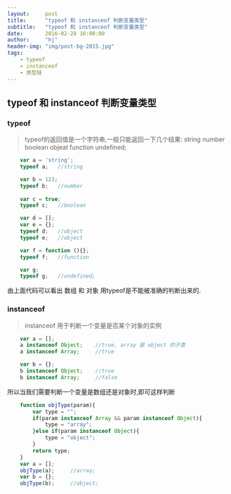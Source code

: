```yaml
---
layout:     post
title:      "typeof 和 instanceof 判断变量类型"
subtitle:   "typeof 和 instanceof 判断变量类型"
date:       2016-02-28 16:00:00
author:     "hj"
header-img: "img/post-bg-2015.jpg"
tags:
    - typeof
    - instanceof
    - 原型链
---
```


## typeof 和 instanceof 判断变量类型

### typeof

> typeof的返回值是一个字符串,一般只能返回一下几个结果: string number boolean objeat function undefined;

```javascript
    var a = 'string';
    typeof a;   //string

    var b = 123;
    typeof b;   //number
    
    var c = true;
    typeof c;   //boolean

    var d = [];
    var e = {};
    typeof d;   //object
    typeof e;   //object

    var f = function (){};
    typeof f;   //function

    var g;
    typeof g;   //undefined;
```

由上面代码可以看出 数组 和 对象 用typeof是不能被准确的判断出来的.

### instanceof 

> instanceof 用于判断一个变量是否某个对象的实例

```javascript
    var a = [];
    a instanceof Object;    //true, array 是 object 的子类
    a instanceof Array;     //true

    var b = {};
    b instanceof Object;    //true
    b instanceof Array;     //false
```

所以当我们需要判断一个变量是数组还是对象时,即可这样判断

```javascript
    function objType(param){
        var type = "";
        if(param instanceof Array && param instanceof Object){
            type = "array";
        }else if(param instanceof Object){
            type = "object";
        }
        return type;
    }
    var a = [];
    objType(a);     //array;
    var b = {};
    objType(b);     //object;
```